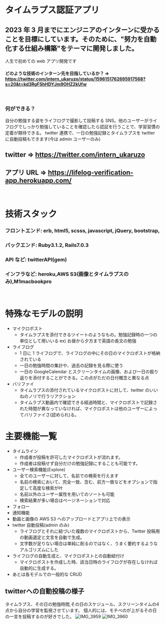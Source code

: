 # タイムラプス認証アプリ

## 2023 年 3 月までにエンジニアのインターンに受かることを目標にしています。そのために、"努力を自動化する仕組み構築"をテーマに開発しました。
人生で初めての web アプリ開発です

#### どのような技術のインターン先を目指しているか？ => https://twitter.com/intern_ukaruzo/status/1596151762695917568?s=20&t=kd3RgFShHDYJm9OHZ2kUfw

<br>

### 何ができる？

自分の勉強する姿をライフログで撮影して投稿する SNS。他のユーザーがライフログでしっかり勉強していることを確認したら認証を行うことで、学習習慣の定着が期待できる。
twitter 連携で、一日の勉強記録とタイムラプスを twitter に自動投稿もできます(今は admin ユーザーのみ)

## twitter => https://twitter.com/intern_ukaruzo

## アプリ URL => https://lifelog-verification-app.herokuapp.com/

<br>

# 技術スタック

### フロントエンド: erb, html5, scsss, javascript, jQuery, bootstrap,

### バックエンド: Ruby3.1.2, Rails7.0.3

### API など: twitterAPI(gem)

### インフラなど: heroku,AWS S3(画像とタイムラプスのみ),M1macbookpro

<br>

# 特殊なモデルの説明

- マイクロポスト
  - タイムラプスを添付できるツイートのようなもの。勉強記録時の一つの単位として用いいる ex) お昼から夕方まで英語の長文の勉強
- ライフログ
  - 1 日に 1 ライフログで、ライフログの中にその日のマイクロポストが格納されている
  - 一日の勉強時間の集計や、過去の記録を見る際に使う
  - 一日の GoogleCalendar とスクリーンタイムの画像、および一日の振り返りを添付することができる。この点がただの日付概念と異なる点
- バリファイ
  - タイムラプスの添付されているマイクロポストに対して、twitter のいいねのノリで行うリアクション
  - タイムラプス動画内で確認できる経過時間と、マイクロポストで記録された時間が異なっていなければ、マイクロポストは他のユーザーによってバリファイさ(認められ)る。

# 主要機能一覧

- タイムライン
  - 作成者が投稿を許可したマイクロポストが流れます。
  - 作成者は投稿せず自分だけの勉強記録にすることも可能です。
- ユーザー検索機能(Explore)
  - 全てのユーザーに対して、名前での検索を行えます
  - 名前の検索において、完全一致、含む、前方一致などをオプションで指定して高度な検索が叶
  - 名前以外のユーザー属性を用いてのソートも可能
  - 検索結果が多い場合はページネーションで対応
- フォロー
- 通知機能
- 動画と画像の AWS S3 へのアップロードとアプリ上での表示
- twitter 自動投稿(admin のみ)
  - ライフログとそれに紐づいた複数のマイクロポストから、Twitter 投稿用の動画選定と文言を自動で生成。
  - 文字数が足りない場合は単純に削るのではなく、うまく要約するようなアルゴリズムにした
- ライフログの自動生成と、マイクロポストとの自動紐付け
  - マイクロポストを作成した時、該当日時のライフログが存在しなければ自動的に生成する。
- あとは各モデルでの一般的な CRUD

## twitterへの自動投稿の様子
タイムラプス、その日の勉強時間,その日のスケジュール、スクリーンタイムの4点から自分の学習を監視させています。
個人的には、モチベのが上がるその日の一言を投稿するのが好きでした。
![IMG_3959](https://user-images.githubusercontent.com/109059044/224119215-b0e2230c-b587-47a5-9be0-ff80c64ebdfa.PNG)
![IMG_3960](https://user-images.githubusercontent.com/109059044/224119244-bbc3aadd-93fb-4287-bcae-e08d98745b23.PNG)

